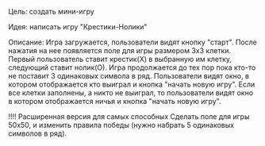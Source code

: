 Цель: создать мини-игру

Идея: написать игру "Крестики-Нолики"

Описание:
Игра загружается, пользователи видят кнопку "старт".
После нажатия на нее появляется поле для игры размером 3х3 клетки.
Первый пользователь ставит крестик(Х) в выбранную им клетку, следующий ставит нолик(О).
Игра продолжается до тех пор пока кто-то не поставит 3 одинаковых символа в ряд.
Пользователи видят окно, в котором отображается кто выиграл и кнопка "начать новую игру".
Если все клетки заполнены, а никто не выиграл, то пользователи видят окно в котором отображается ничья и кнопка "начать новую игру". 


!!!!
Расширенная версия для самых способных
Сделать поле для игры 50х50, и изменить правила победы (нужно набрать 5 одинаковых символов в ряд).
